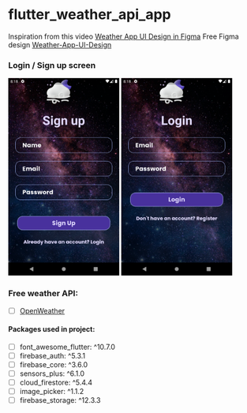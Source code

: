 # flutter_weather_api_app

Inspiration from this video [Weather App UI Design in Figma](https://www.youtube.com/watch?v=48YwaTiYau0)
Free Figma design [Weather-App-UI-Design](https://www.figma.com/design/YZeO3qRI4BVIl3fVXKcOx5/Weather-App-UI-Design-(Community)?node-id=50-1648&node-type=frame&t=nhhNYieFpzjrOXlt-0)

### Login / Sign up screen

<img src="https://github.com/Anna-Myzukina/flutter_weather_api_app/blob/main/assets/screenshots/Screenshot_1729361906.png" height="400"> <img src="https://github.com/Anna-Myzukina/flutter_weather_api_app/blob/main/assets/screenshots/Screenshot_1729361924.png" height="400">

### Free weather API:
- [ ] [OpenWeather](https://openweathermap.org/api)

#### Packages used in project:
- [ ]  font_awesome_flutter: ^10.7.0
- [ ]  firebase_auth: ^5.3.1
- [ ]  firebase_core: ^3.6.0
- [ ]  sensors_plus: ^6.1.0
- [ ]  cloud_firestore: ^5.4.4
- [ ]  image_picker: ^1.1.2
- [ ]  firebase_storage: ^12.3.3
